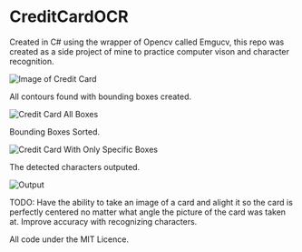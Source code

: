 # CreditCardOCR

Created in C# using the wrapper of Opencv called Emgucv, this repo was created as a side project of mine to practice computer vison and character recognition.

![Image of Credit Card](https://github.com/jonesaaron993/CreditCardOCR/blob/master/Credit%20Card%20OCR/Images/creditCard.png)

All contours found with bounding boxes created.

![Credit Card All Boxes](https://aaronsprogrammingblog.files.wordpress.com/2020/04/allboxesdrawn.png)

Bounding Boxes Sorted.

![Credit Card With Only Specific Boxes](https://aaronsprogrammingblog.files.wordpress.com/2020/04/finalboxesdrawn.png)

The detected characters outputed.

![Output](https://aaronsprogrammingblog.files.wordpress.com/2020/04/application.png)

TODO:
Have the ability to take an image of a card and alight it so the card is perfectly centered no matter what angle the picture of the card was taken at.
Improve accuracy with recognizing characters.

All code under the MIT Licence.

